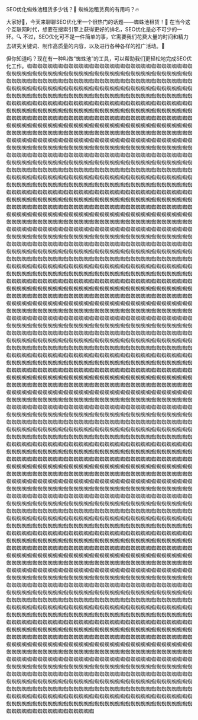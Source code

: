 SEO优化蜘蛛池租赁多少钱？👀 蜘蛛池租赁真的有用吗？🔥

大家好👋，今天来聊聊SEO优化里一个很热门的话题——蜘蛛池租赁！🚀 在当今这个互联网时代，想要在搜索引擎上获得更好的排名，SEO优化是必不可少的一环。🔍 不过，SEO优化可不是一件简单的事，它需要我们花费大量的时间和精力去研究关键词、制作高质量的内容，以及进行各种各样的推广活动。🌟

但你知道吗？现在有一种叫做“蜘蛛池”的工具，可以帮助我们更轻松地完成SEO优化工作。蜘蜘蜘蜘蜘蜘蜘蜘蜘蜘蜘蜘蜘蜘蜘蜘蜘蜘蜘蜘蜘蜘蜘蜘蜘蜘蜘蜘蜘蜘蜘蜘蜘蜘蜘蜘蜘蜘蜘蜘蜘蜘蜘蜘蜘蜘蜘蜘蜘蜘蜘蜘蜘蜘蜘蜘蜘蜘蜘蜘蜘蜘蜘蜘蜘蜘蜘蜘蜘蜘蜘蜘蜘蜘蜘蜘蜘蜘蜘蜘蜘蜘蜘蜘蜘蜘蜘蜘蜘蜘蜘蜘蜘蜘蜘蜘蜘蜘蜘蜘蜘蜘蜘蜘蜘蜘蜘蜘蜘蜘蜘蜘蜘蜘蜘蜘蜘蜘蜘蜘蜘蜘蜘蜘蜘蜘蜘蜘蜘蜘蜘蜘蜘蜘蜘蜘蜘蜘蜘蜘蜘蜘蜘蜘蜘蜘蜘蜘蜘蜘蜘蜘蜘蜘蜘蜘蜘蜘蜘蜘蜘蜘蜘蜘蜘蜘蜘蜘蜘蜘蜘蜘蜘蜘蜘蜘蜘蜘蜘蜘蜘蜘蜘蜘蜘蜘蜘蜘蜘蜘蜘蜘蜘蜘蜘蜘蜘蜘蜘蜘蜘蜘蜘蜘蜘蜘蜘蜘蜘蜘蜘蜘蜘蜘蜘蜘蜘蜘蜘蜘蜘蜘蜘蜘蜘蜘蜘蜘蜘蜘蜘蜘蜘蜘蜘蜘蜘蜘蜘蜘蜘蜘蜘蜘蜘蜘蜘蜘蜘蜘蜘蜘蜘蜘蜘蜘蜘蜘蜘蜘蜘蜘蜘蜘蜘蜘蜘蜘蜘蜘蜘蜘蜘蜘蜘蜘蜘蜘蜘蜘蜘蜘蜘蜘蜘蜘蜘蜘蜘蜘蜘蜘蜘蜘蜘蜘蜘蜘蜘蜘蜘蜘蜘蜘蜘蜘蜘蜘蜘蜘蜘蜘蜘蜘蜘蜘蜘蜘蜘蜘蜘蜘蜘蜘蜘蜘蜘蜘蜘蜘蜘蜘蜘蜘蜘蜘蜘蜘蜘蜘蜘蜘蜘蜘蜘蜘蜘蜘蜘蜘蜘蜘蜘蜘蜘蜘蜘蜘蜘蜘蜘蜘蜘蜘蜘蜘蜘蜘蜘蜘蜘蜘蜘蜘蜘蜘蜘蜘蜘蜘蜘蜘蜘蜘蜘蜘蜘蜘蜘蜘蜘蜘蜘蜘蜘蜘蜘蜘蜘蜘蜘蜘蜘蜘蜘蜘蜘蜘蜘蜘蜘蜘蜘蜘蜘蜘蜘蜘蜘蜘蜘蜘蜘蜘蜘蜘蜘蜘蜘蜘蜘蜘蜘蜘蜘蜘蜘蜘蜘蜘蜘蜘蜘蜘蜘蜘蜘蜘蜘蜘蜘蜘蜘蜘蜘蜘蜘蜘蜘蜘蜘蜘蜘蜘蜘蜘蜘蜘蜘蜘蜘蜘蜘蜘蜘蜘蜘蜘蜘蜘蜘蜘蜘蜘蜘蜘蜘蜘蜘蜘蜘蜘蜘蜘蜘蜘蜘蜘蜘蜘蜘蜘蜘蜘蜘蜘蜘蜘蜘蜘蜘蜘蜘蜘蜘蜘蜘蜘蜘蜘蜘蜘蜘蜘蜘蜘蜘蜘蜘蜘蜘蜘蜘蜘蜘蜘蜘蜘蜘蜘蜘蜘蜘蜘蜘蜘蜘蜘蜘蜘蜘蜘蜘蜘蜘蜘蜘蜘蜘蜘蜘蜘蜘蜘蜘蜘蜘蜘蜘蜘蜘蜘蜘蜘蜘蜘蜘蜘蜘蜘蜘蜘蜘蜘蜘蜘蜘蜘蜘蜘蜘蜘蜘蜘蜘蜘蜘蜘蜘蜘蜘蜘蜘蜘蜘蜘蜘蜘蜘蜘蜘蜘蜘蜘蜘蜘蜘蜘蜘蜘蜘蜘蜘蜘蜘蜘蜘蜘蜘蜘蜘蜘蜘蜘蜘蜘蜘蜘蜘蜘蜘蜘蜘蜘蜘蜘蜘蜘蜘蜘蜘蜘蜘蜘蜘蜘蜘蜘蜘蜘蜘蜘蜘蜘蜘蜘蜘蜘蜘蜘蜘蜘蜘蜘蜘蜘蜘蜘蜘蜘蜘蜘蜘蜘蜘蜘蜘蜘蜘蜘蜘蜘蜘蜘蜘蜘蜘蜘蜘蜘蜘蜘蜘蜘蜘蜘蜘蜘蜘蜘蜘蜘蜘蜘蜘蜘蜘蜘蜘蜘蜘蜘蜘蜘蜘蜘蜘蜘蜘蜘蜘蜘蜘蜘蜘蜘蜘蜘蜘蜘蜘蜘蜘蜘蜘蜘蜘蜘蜘蜘蜘蜘蜘蜘蜘蜘蜘蜘蜘蜘蜘蜘蜘蜘蜘蜘蜘蜘蜘蜘蜘蜘蜘蜘蜘蜘蜘蜘蜘蜘蜘蜘蜘蜘蜘蜘蜘蜘蜘蜘蜘蜘蜘蜘蜘蜘蜘蜘蜘蜘蜘蜘蜘蜘蜘蜘蜘蜘蜘蜘蜘蜘蜘蜘蜘蜘蜘蜘蜘蜘蜘蜘蜘蜘蜘蜘蜘蜘蜘蜘蜘蜘蜘蜘蜘蜘蜘蜘蜘蜘蜘蜘蜘蜘蜘蜘蜘蜘蜘蜘蜘蜘蜘蜘蜘蜘蜘蜘蜘蜘蜘蜘蜘蜘蜘蜘蜘蜘蜘蜘蜘蜘蜘蜘蜘蜘蜘蜘蜘蜘蜘蜘蜘蜘蜘蜘蜘蜘蜘蜘蜘蜘蜘蜘蜘蜘蜘蜘蜘蜘蜘蜘蜘蜘蜘蜘蜘蜘蜘蜘蜘蜘蜘蜘蜘蜘蜘蜘蜘蜘蜘蜘蜘蜘蜘蜘蜘蜘蜘蜘蜘蜘蜘蜘蜘蜘蜘蜘蜘蜘蜘蜘蜘蜘蜘蜘蜘蜘蜘蜘蜘蜘蜘蜘蜘蜘蜘蜘蜘蜘蜘蜘蜘蜘蜘蜘蜘蜘蜘蜘蜘蜘蜘蜘蜘蜘蜘蜘蜘蜘蜘蜘蜘蜘蜘蜘蜘蜘蜘蜘蜘蜘蜘蜘蜘蜘蜘蜘蜘蜘蜘蜘蜘蜘蜘蜘蜘蜘蜘蜘蜘蜘蜘蜘蜘蜘蜘蜘蜘蜘蜘蜘蜘蜘蜘蜘蜘蜘蜘蜘蜘蜘蜘蜘蜘蜘蜘蜘蜘蜘蜘蜘蜘蜘蜘蜘蜘蜘蜘蜘蜘蜘蜘蜘蜘蜘蜘蜘蜘蜘蜘蜘蜘蜘蜘蜘蜘蜘蜘蜘蜘蜘蜘蜘蜘蜘蜘蜘蜘蜘蜘蜘蜘蜘蜘蜘蜘蜘蜘蜘蜘蜘蜘蜘蜘蜘蜘蜘蜘蜘蜘蜘蜘蜘蜘蜘蜘蜘蜘蜘蜘蜘蜘蜘蜘蜘蜘蜘蜘蜘蜘蜘蜘蜘蜘蜘蜘蜘蜘蜘蜘蜘蜘蜘蜘蜘蜘蜘蜘蜘蜘蜘蜘蜘蜘蜘蜘蜘蜘蜘蜘蜘蜘蜘蜘蜘蜘蜘蜘蜘蜘蜘蜘蜘蜘蜘蜘蜘蜘蜘蜘蜘蜘蜘蜘蜘蜘蜘蜘蜘蜘蜘蜘蜘蜘蜘蜘蜘蜘蜘蜘蜘蜘蜘蜘蜘蜘蜘蜘蜘蜘蜘蜘蜘蜘蜘蜘蜘蜘蜘蜘蜘蜘蜘蜘蜘蜘蜘蜘蜘蜘蜘蜘蜘蜘蜘蜘蜘蜘蜘蜘蜘蜘蜘蜘蜘蜘蜘蜘蜘蜘蜘蜘蜘蜘蜘蜘蜘蜘蜘蜘蜘蜘蜘蜘蜘蜘蜘蜘蜘蜘蜘蜘蜘蜘蜘蜘蜘蜘蜘蜘蜘蜘蜘蜘蜘蜘蜘蜘蜘蜘蜘蜘蜘蜘蜘蜘蜘蜘蜘蜘蜘蜘蜘蜘蜘蜘蜘蜘蜘蜘蜘蜘蜘蜘蜘蜘蜘蜘蜘蜘蜘蜘蜘蜘蜘蜘蜘蜘蜘蜘蜘蜘蜘蜘蜘蜘蜘蜘蜘蜘蜘蜘蜘蜘蜘蜘蜘蜘蜘蜘蜘蜘蜘蜘蜘蜘蜘蜘蜘蜘蜘蜘蜘蜘蜘蜘蜘蜘蜘蜘蜘蜘蜘蜘蜘蜘蜘蜘蜘蜘蜘蜘蜘蜘蜘蜘蜘蜘蜘蜘蜘蜘蜘蜘蜘蜘蜘蜘蜘蜘蜘蜘蜘蜘蜘蜘蜘蜘蜘蜘蜘蜘蜘蜘蜘蜘蜘蜘蜘蜘蜘蜘蜘蜘蜘蜘蜘蜘蜘蜘蜘蜘蜘蜘蜘蜘蜘蜘蜘蜘蜘蜘蜘蜘蜘蜘蜘蜘蜘蜘蜘蜘蜘蜘蜘蜘蜘蜘蜘蜘蜘蜘蜘蜘蜘蜘蜘蜘蜘蜘蜘蜘蜘蜘蜘蜘蜘蜘蜘蜘蜘蜘蜘蜘蜘蜘蜘蜘蜘蜘蜘蜘蜘蜘蜘蜘蜘蜘蜘蜘蜘蜘蜘蜘蜘蜘蜘蜘蜘蜘蜘蜘蜘蜘蜘蜘蜘蜘蜘蜘蜘蜘蜘蜘蜘蜘蜘蜘蜘蜘蜘蜘蜘蜘蜘蜘蜘蜘蜘蜘蜘蜘蜘蜘蜘蜘蜘蜘蜘蜘蜘蜘蜘蜘蜘蜘蜘蜘蜘蜘蜘蜘蜘蜘蜘蜘蜘蜘蜘蜘蜘蜘蜘蜘蜘蜘蜘蜘蜘蜘蜘蜘蜘蜘蜘蜘蜘蜘蜘蜘蜘蜘蜘蜘蜘蜘蜘蜘蜘蜘蜘蜘蜘蜘蜘蜘蜘蜘蜘蜘蜘蜘蜘蜘蜘蜘蜘蜘蜘蜘蜘蜘蜘蜘蜘蜘蜘蜘蜘蜘蜘蜘蜘蜘蜘蜘蜘蜘蜘蜘蜘蜘蜘蜘蜘蜘蜘蜘蜘蜘蜘蜘蜘蜘蜘蜘蜘蜘蜘蜘蜘蜘蜘蜘蜘蜘蜘蜘蜘蜘蜘蜘蜘蜘蜘蜘蜘蜘蜘蜘蜘蜘蜘蜘蜘蜘蜘蜘蜘蜘蜘蜘蜘蜘蜘蜘蜘蜘蜘蜘蜘蜘蜘蜘蜘蜘蜘蜘蜘蜘蜘蜘蜘蜘蜘蜘蜘蜘蜘蜘蜘蜘蜘蜘蜘蜘蜘蜘蜘蜘蜘蜘蜘蜘蜘蜘蜘蜘蜘蜘蜘蜘蜘蜘蜘蜘蜘蜘蜘蜘蜘蜘蜘蜘蜘蜘蜘蜘蜘蜘蜘蜘蜘蜘蜘蜘蜘蜘蜘蜘蜘蜘蜘蜘蜘蜘蜘蜘蜘蜘蜘蜘蜘蜘蜘蜘蜘蜘蜘蜘蜘蜘蜘蜘蜘蜘蜘蜘蜘蜘蜘蜘蜘蜘蜘蜘蜘蜘蜘蜘蜘蜘蜘蜘蜘蜘蜘蜘蜘蜘蜘蜘蜘蜘蜘蜘蜘蜘蜘蜘蜘蜘蜘蜘蜘蜘蜘蜘蜘蜘蜘蜘蜘蜘蜘蜘蜘蜘蜘蜘蜘蜘蜘蜘蜘蜘蜘蜘蜘蜘蜘蜘蜘蜘蜘蜘蜘蜘蜘蜘蜘蜘蜘蜘蜘蜘蜘蜘蜘蜘蜘蜘蜘蜘蜘蜘蜘蜘蜘蜘蜘蜘蜘蜘蜘蜘蜘蜘蜘蜘蜘蜘蜘蜘蜘蜘蜘蜘蜘蜘蜘蜘蜘蜘蜘蜘蜘蜘蜘蜘蜘蜘蜘蜘蜘蜘蜘蜘蜘蜘蜘蜘蜘蜘蜘蜘蜘蜘蜘蜘蜘蜘蜘蜘蜘蜘蜘蜘蜘蜘蜘蜘蜘蜘蜘蜘蜘蜘蜘蜘蜘蜘蜘蜘蜘蜘蜘蜘蜘蜘蜘蜘蜘蜘蜘蜘蜘蜘蜘蜘蜘蜘蜘蜘蜘蜘蜘蜘蜘蜘蜘蜘蜘蜘蜘蜘蜘蜘蜘蜘蜘蜘蜘蜘蜘蜘蜘蜘蜘蜘蜘蜘蜘蜘蜘蜘蜘蜘蜘蜘蜘蜘蜘蜘蜘蜘蜘蜘蜘蜘蜘蜘蜘蜘蜘蜘蜘蜘蜘蜘蜘蜘蜘蜘蜘蜘蜘蜘蜘蜘蜘蜘蜘蜘蜘蜘蜘蜘蜘蜘蜘蜘蜘蜘蜘蜘蜘蜘蜘蜘蜘蜘蜘蜘蜘蜘蜘蜘蜘蜘蜘蜘蜘蜘蜘蜘蜘蜘蜘蜘蜘蜘蜘蜘蜘蜘蜘蜘蜘蜘蜘蜘蜘蜘蜘蜘蜘蜘蜘蜘蜘蜘蜘蜘蜘蜘蜘蜘蜘蜘蜘蜘蜘蜘蜘蜘蜘蜘蜘蜘蜘蜘蜘蜘蜘蜘蜘蜘蜘蜘蜘蜘蜘蜘蜘蜘蜘蜘蜘蜘蜘蜘蜘蜘蜘蜘蜘蜘蜘蜘蜘蜘蜘蜘蜘蜘蜘蜘蜘蜘蜘蜘蜘蜘蜘蜘蜘蜘蜘蜘蜘蜘蜘蜘蜘蜘蜘蜘蜘蜘蜘蜘蜘蜘蜘蜘蜘蜘蜘蜘蜘蜘蜘蜘蜘蜘蜘蜘蜘蜘蜘蜘蜘蜘蜘蜘蜘蜘蜘蜘蜘蜘蜘蜘蜘蜘蜘蜘蜘蜘蜘蜘蜘蜘蜘蜘蜘蜘蜘蜘蜘蜘蜘蜘蜘蜘蜘蜘蜘蜘蜘蜘蜘蜘蜘蜘蜘蜘蜘蜘蜘蜘蜘蜘蜘蜘蜘蜘蜘蜘蜘蜘蜘蜘蜘蜘蜘蜘蜘蜘蜘蜘蜘蜘蜘蜘蜘蜘蜘蜘蜘蜘蜘蜘蜘蜘蜘蜘蜘蜘蜘蜘蜘蜘蜘蜘蜘蜘蜘蜘蜘蜘蜘蜘蜘蜘蜘蜘蜘蜘蜘蜘蜘蜘蜘蜘蜘蜘蜘蜘蜘蜘蜘蜘蜘蜘蜘蜘蜘蜘蜘蜘蜘蜘蜘蜘蜘蜘蜘蜘蜘蜘蜘蜘蜘蜘蜘蜘蜘蜘蜘蜘蜘蜘蜘蜘蜘蜘蜘蜘蜘蜘蜘蜘蜘蜘蜘蜘蜘蜘蜘蜘蜘蜘蜘蜘蜘蜘蜘蜘蜘蜘蜘蜘蜘蜘蜘蜘蜘蜘蜘蜘蜘蜘蜘蜘蜘蜘蜘蜘蜘蜘蜘蜘蜘蜘蜘蜘蜘蜘蜘蜘蜘蜘蜘蜘蜘蜘蜘蜘蜘蜘蜘蜘蜘蜘蜘蜘蜘蜘蜘蜘蜘蜘蜘蜘蜘蜘蜘蜘蜘蜘蜘蜘蜘蜘蜘蜘蜘蜘蜘蜘蜘蜘蜘蜘蜘蜘蜘蜘蜘蜘蜘蜘蜘蜘蜘蜘蜘蜘蜘蜘蜘蜘蜘蜘蜘蜘蜘蜘蜘蜘蜘蜘蜘蜘蜘蜘蜘蜘蜘蜘蜘蜘蜘蜘蜘蜘蜘蜘蜘蜘蜘蜘蜘蜘蜘蜘蜘蜘蜘蜘蜘蜘蜘蜘蜘蜘蜘蜘蜘蜘蜘蜘蜘蜘蜘蜘蜘蜘蜘蜘蜘蜘蜘蜘蜘蜘蜘蜘蜘蜘蜘蜘蜘蜘蜘蜘蜘蜘蜘蜘蜘蜘蜘蜘蜘蜘蜘蜘蜘蜘蜘蜘蜘蜘蜘蜘蜘蜘蜘蜘蜘蜘蜘蜘蜘蜘蜘蜘蜘蜘蜘蜘蜘蜘蜘蜘蜘蜘蜘蜘蜘蜘蜘蜘蜘蜘蜘蜘蜘蜘蜘蜘蜘蜘蜘蜘蜘蜘蜘蜘蜘蜘蜘蜘蜘蜘蜘蜘蜘蜘蜘蜘蜘蜘蜘蜘蜘蜘蜘蜘蜘蜘蜘蜘蜘蜘蜘蜘蜘蜘蜘蜘蜘蜘蜘蜘蜘蜘蜘蜘蜘蜘蜘蜘蜘蜘蜘蜘蜘蜘蜘蜘蜘蜘蜘蜘蜘蜘蜘蜘蜘蜘蜘蜘蜘蜘蜘蜘蜘蜘蜘蜘蜘蜘蜘蜘蜘蜘蜘蜘蜘蜘蜘蜘蜘蜘蜘蜘蜘蜘蜘蜘蜘蜘蜘蜘蜘蜘蜘蜘蜘蜘蜘蜘蜘蜘蜘蜘蜘蜘蜘蜘蜘蜘蜘蜘蜘蜘蜘蜘蜘蜘蜘蜘蜘蜘蜘蜘蜘蜘蜘蜘蜘蜘蜘蜘蜘蜘蜘蜘蜘蜘蜘蜘蜘蜘蜘蜘蜘蜘蜘蜘蜘蜘蜘蜘蜘蜘蜘蜘蜘蜘蜘蜘蜘蜘蜘蜘蜘蜘蜘蜘蜘蜘蜘蜘蜘蜘蜘蜘蜘蜘蜘蜘蜘蜘蜘蜘蜘蜘蜘蜘蜘蜘蜘蜘蜘蜘蜘蜘蜘蜘蜘蜘蜘蜘蜘蜘蜘蜘蜘蜘蜘蜘蜘蜘蜘蜘蜘蜘蜘蜘蜘蜘蜘蜘蜘蜘蜘蜘蜘蜘蜘蜘蜘蜘蜘蜘蜘蜘蜘蜘蜘蜘蜘蜘蜘蜘蜘蜘蜘蜘蜘蜘蜘蜘蜘蜘蜘蜘蜘蜘蜘蜘蜘蜘蜘蜘蜘蜘蜘蜘蜘蜘蜘蜘蜘蜘蜘蜘蜘蜘蜘蜘蜘蜘蜘蜘蜘蜘蜘蜘蜘蜘蜘蜘蜘蜘蜘蜘蜘蜘蜘蜘蜘蜘蜘蜘蜘蜘蜘蜘蜘蜘蜘蜘蜘蜘蜘蜘蜘蜘蜘蜘蜘蜘蜘蜘蜘蜘蜘蜘蜘蜘蜘蜘蜘蜘蜘蜘蜘蜘蜘蜘蜘蜘蜘蜘蜘蜘蜘蜘蜘蜘蜘蜘蜘蜘蜘蜘蜘蜘蜘蜘蜘蜘蜘蜘蜘蜘蜘蜘蜘蜘蜘蜘蜘蜘蜘蜘蜘蜘蜘蜘蜘蜘蜘蜘蜘蜘蜘蜘蜘蜘蜘蜘蜘蜘蜘蜘蜘蜘蜘蜘蜘蜘蜘蜘蜘蜘蜘蜘蜘蜘蜘蜘蜘蜘蜘蜘蜘蜘蜘蜘蜘蜘蜘蜘蜘蜘蜘蜘蜘蜘蜘蜘蜘蜘蜘蜘蜘蜘蜘蜘蜘蜘蜘蜘蜘蜘蜘蜘蜘蜘蜘蜘蜘蜘蜘蜘蜘蜘蜘蜘蜘蜘蜘蜘蜘蜘蜘蜘蜘蜘蜘蜘蜘蜘蜘蜘蜘蜘蜘蜘蜘蜘蜘蜘蜘蜘蜘蜘蜘蜘蜘蜘蜘蜘蜘蜘蜘蜘蜘蜘蜘蜘蜘蜘蜘蜘蜘蜘蜘蜘蜘蜘蜘蜘蜘蜘蜘蜘蜘蜘蜘蜘蜘蜘蜘蜘蜘蜘